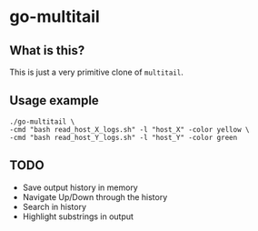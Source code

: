 # go-multitail

## What is this?

This is just a very primitive clone of `multitail`.

## Usage example

```
./go-multitail \
-cmd "bash read_host_X_logs.sh" -l "host_X" -color yellow \
-cmd "bash read_host_Y_logs.sh" -l "host_Y" -color green
```

## TODO
* Save output history in memory
* Navigate Up/Down through the history
* Search in history
* Highlight substrings in output